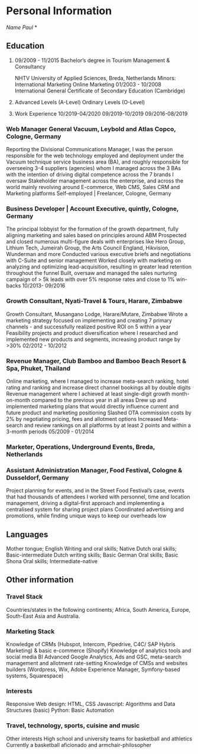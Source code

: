 ﻿# Personal Information
	          
*Name
	Paul*
*
## Education


1. 09/2009 - 11/2015
	Bachelor’s degree in Tourism Management & Consultancy
	

	NHTV University of Applied Sciences, Breda, Netherlands
    Minors: 
    International Marketing
    Online Marketing
	01/2003 - 10/2008
	International General Certificate of Secondary Education (Cambridge)
	

2. Advanced Levels (A-Level)
    Ordinary Levels (O-Level)
	
3. Work Experience
	10/2019-04/2020
    09/2019-10/2019
    09/2016-08/2019


### Web Manager General Vacuum, Leybold and Atlas Copco, Cologne, Germany
Reporting the Divisional Communications Manager, I was the person responsible for the web technology employed and deployment under the Vacuum technique service business area (BA), and roughly responsible for overseeing 3-4 suppliers (agencies) whom I managed across the 3 BAs with the intention of driving digital competence across the 7 brands I oversaw 
Stakeholder management across the enterprise, and across the world mainly revolving around E-commerce, Web CMS, Sales CRM and Marketing platforms
Self-employed | Freelancer, Cologne, Germany

### Business Developer | Account Executive, quintly, Cologne, Germany
The principal lobbyist for the formation of the growth department, fully aligning marketing and sales based on principles around ABM
Prospected and closed numerous multi-figure deals with enterprises like Hero Group, Lithium Tech, Jumeirah Group, the Arts Council England, Hikvision, Wunderman and more
Conducted various executive briefs and negotiations with C-Suite and senior management
Worked closely with marketing on analyzing and optimizing lead-acquisition, resulting in greater lead retention throughout the funnel 
Built, oversaw and managed the sales nurturing campaign of > 5k leads with over 5% response rates and close to 1% win-backs
	10/2013- 09/2016


### Growth Consultant, Nyati-Travel & Tours, Harare, Zimbabwe
Growth Consultant, Musangano Lodge, Harare/Mutare, Zimbabwe
Wrote a marketing strategy focused on implementing and creating 7 primary channels - and successfully realized positive ROI on 5 within a year
Feasibility projects and product diversification where I researched and implemented new products and segments, increasing product range by >30%
02/2012 - 10/2012

### Revenue Manager, Club Bamboo and Bamboo Beach Resort & Spa, Phuket, Thailand
	

Online marketing, where I managed to increase meta-search ranking, hotel rating and ranking and increase direct channel bookings all by double digits
Revenue management where I achieved at least single-digit growth month-on-month compared to the previous year in all areas
Drew up and implemented marketing plans that would directly influence current and future product and marketing positioning 
Slashed OTA commission costs by 2% by negotiating pricing, fees and allotment options
Increased Meta-search and review rankings on all platforms by at least 2 points and within a 3-month periods
05/2009 - 01/2014

### Marketer, Operations, Underground Events, Breda, Netherlands
### Assistant Administration Manager, Food Festival, Cologne & Dusseldorf, Germany
	
Project planning for events, and in the Street Food Festival’s case, events that had thousands of attendees
I worked with personnel, time and location management, driving a digital-first approach and implementing a centralised system for sharing project plans
Coordinated advertising and promotions, while finding unique ways to keep our overheads low

## Languages
	  
Mother tongue; English
Writing and oral skills; Native
Dutch oral skills; Basic-intermediate
Dutch writing skills; Basic
German Oral skills; Basic 
Shona Oral skills; Intermediate-native

## Other information

### Travel Stack
Countries/states in the following continents; Africa, South America, Europe, South-East Asia and Australia. 

### Marketing Stack
Knowledge of CRMs (Hubspot, Intercom, Pipedrive, C4C/ SAP Hybris Marketing) & basic e-commerce (Shopify)
Knowledge of analytics tools and social media BI
Advanced Google Analytics, Ads and GSC, meta-search management and allotment rate-setting
Knowledge of CMSs and websites builders (Wordpress, Wix, Adobe Experience Manager, Symfony-based systems, Squarespace)

### Interests
Responsive Web design: HTML, CSS
Javascript: Algorithms and Data Structures (basic)
Python: Basic Automation

### Travel, technology, sports, cuisine and music
Other interests
High school and university teams for basketball and athletics Currently a basketball aficionado and armchair-philosopher
